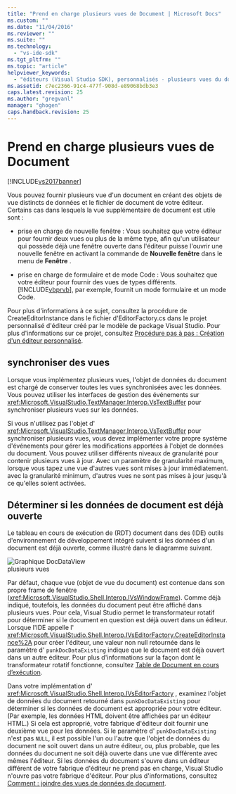 ```yaml
---
title: "Prend en charge plusieurs vues de Document | Microsoft Docs"
ms.custom: ""
ms.date: "11/04/2016"
ms.reviewer: ""
ms.suite: ""
ms.technology: 
  - "vs-ide-sdk"
ms.tgt_pltfrm: ""
ms.topic: "article"
helpviewer_keywords: 
  - "éditeurs (Visual Studio SDK), personnalisés - plusieurs vues du document"
ms.assetid: c7ec2366-91c4-477f-908d-e89068bdb3e3
caps.latest.revision: 25
ms.author: "gregvanl"
manager: "ghogen"
caps.handback.revision: 25
---
```

# Prend en charge plusieurs vues de Document
[!INCLUDE[vs2017banner](../code-quality/includes/vs2017banner.md)]

Vous pouvez fournir plusieurs vue d'un document en créant des objets de vue distincts de données et le fichier de document de votre éditeur.  Certains cas dans lesquels la vue supplémentaire de document est utile sont :  
  
-   prise en charge de nouvelle fenêtre : Vous souhaitez que votre éditeur pour fournir deux vues ou plus de la même type, afin qu'un utilisateur qui possède déjà une fenêtre ouverte dans l'éditeur puisse l'ouvrir une nouvelle fenêtre en activant la commande de **Nouvelle fenêtre** dans le menu de **Fenêtre** .  
  
-   prise en charge de formulaire et de mode Code : Vous souhaitez que votre éditeur pour fournir des vues de types différents.  [!INCLUDE[vbprvb](../code-quality/includes/vbprvb_md.md)], par exemple, fournit un mode formulaire et un mode Code.  
  
 Pour plus d'informations à ce sujet, consultez la procédure de CreateEditorInstance dans le fichier d'EditorFactory.cs dans le projet personnalisé d'éditeur créé par le modèle de package Visual Studio.  Pour plus d'informations sur ce projet, consultez [Procédure pas à pas : Création d'un éditeur personnalisé](../extensibility/walkthrough-creating-a-custom-editor.md).  
  
## synchroniser des vues  
 Lorsque vous implémentez plusieurs vues, l'objet de données du document est chargé de conserver toutes les vues synchronisées avec les données.  Vous pouvez utiliser les interfaces de gestion des événements sur <xref:Microsoft.VisualStudio.TextManager.Interop.VsTextBuffer> pour synchroniser plusieurs vues sur les données.  
  
 Si vous n'utilisez pas l'objet d' <xref:Microsoft.VisualStudio.TextManager.Interop.VsTextBuffer> pour synchroniser plusieurs vues, vous devez implémenter votre propre système d'événements pour gérer les modifications apportées à l'objet de données du document.  Vous pouvez utiliser différents niveaux de granularité pour contenir plusieurs vues à jour.  Avec un paramètre de granularité maximum, lorsque vous tapez une vue d'autres vues sont mises à jour immédiatement.  avec la granularité minimum, d'autres vues ne sont pas mises à jour jusqu'à ce qu'elles soient activées.  
  
## Déterminer si les données de document est déjà ouverte  
 Le tableau en cours de exécution de \(RDT\) document dans des \(IDE\) outils d'environnement de développement intégré suivent si les données d'un document est déjà ouverte, comme illustré dans le diagramme suivant.  
  
 ![Graphique DocDataView](../extensibility/media/docdataview.png "Docdataview")  
plusieurs vues  
  
 Par défaut, chaque vue \(objet de vue du document\) est contenue dans son propre frame de fenêtre \(<xref:Microsoft.VisualStudio.Shell.Interop.IVsWindowFrame>\).  Comme déjà indiqué, toutefois, les données du document peut être affiché dans plusieurs vues.  Pour cela, Visual Studio permet le transformateur rotatif pour déterminer si le document en question est déjà ouvert dans un éditeur.  Lorsque l'IDE appelle l' <xref:Microsoft.VisualStudio.Shell.Interop.IVsEditorFactory.CreateEditorInstance%2A> pour créer l'éditeur, une valeur non null retournée dans le paramètre d' `punkDocDataExisting` indique que le document est déjà ouvert dans un autre éditeur.  Pour plus d'informations sur la façon dont le transformateur rotatif fonctionne, consultez [Table de Document en cours d’exécution](../extensibility/internals/running-document-table.md).  
  
 Dans votre implémentation d' <xref:Microsoft.VisualStudio.Shell.Interop.IVsEditorFactory> , examinez l'objet de données du document retourné dans `punkDocDataExisting` pour déterminer si les données de document est appropriée pour votre éditeur.  \(Par exemple, les données HTML doivent être affichées par un éditeur HTML.\) Si cela est approprié, votre fabrique d'éditeur doit fournir une deuxième vue pour les données.  Si le paramètre d' `punkDocDataExisting` n'est pas `NULL`, il est possible l'un ou l'autre que l'objet de données du document ne soit ouvert dans un autre éditeur, ou, plus probable, que les données du document ne soit déjà ouverte dans une vue différente avec mêmes l'éditeur.  Si les données du document s'ouvre dans un éditeur différent de votre fabrique d'éditeur ne prend pas en charge, Visual Studio n'ouvre pas votre fabrique d'éditeur.  Pour plus d'informations, consultez [Comment : joindre des vues de données de document](../extensibility/how-to-attach-views-to-document-data.md).